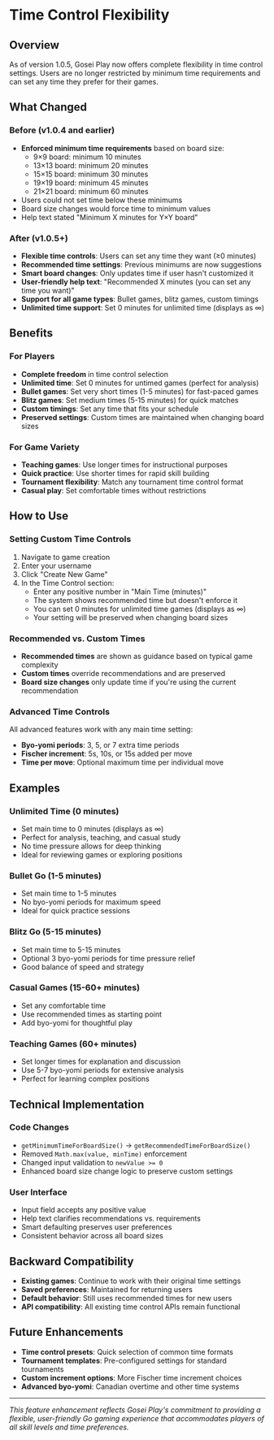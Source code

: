 # Time Control Flexibility

## Overview

As of version 1.0.5, Gosei Play now offers complete flexibility in time control settings. Users are no longer restricted by minimum time requirements and can set any time they prefer for their games.

## What Changed

### Before (v1.0.4 and earlier)
- **Enforced minimum time requirements** based on board size:
  - 9×9 board: minimum 10 minutes
  - 13×13 board: minimum 20 minutes  
  - 15×15 board: minimum 30 minutes
  - 19×19 board: minimum 45 minutes
  - 21×21 board: minimum 60 minutes
- Users could not set time below these minimums
- Board size changes would force time to minimum values
- Help text stated "Minimum X minutes for Y×Y board"

### After (v1.0.5+)
- **Flexible time controls**: Users can set any time they want (≥0 minutes)
- **Recommended time settings**: Previous minimums are now suggestions
- **Smart board changes**: Only updates time if user hasn't customized it
- **User-friendly help text**: "Recommended X minutes (you can set any time you want)"
- **Support for all game types**: Bullet games, blitz games, custom timings
- **Unlimited time support**: Set 0 minutes for unlimited time (displays as ∞)

## Benefits

### For Players
- **Complete freedom** in time control selection
- **Unlimited time**: Set 0 minutes for untimed games (perfect for analysis)
- **Bullet games**: Set very short times (1-5 minutes) for fast-paced games
- **Blitz games**: Set medium times (5-15 minutes) for quick matches
- **Custom timings**: Set any time that fits your schedule
- **Preserved settings**: Custom times are maintained when changing board sizes

### For Game Variety
- **Teaching games**: Use longer times for instructional purposes
- **Quick practice**: Use shorter times for rapid skill building
- **Tournament flexibility**: Match any tournament time control format
- **Casual play**: Set comfortable times without restrictions

## How to Use

### Setting Custom Time Controls
1. Navigate to game creation
2. Enter your username
3. Click "Create New Game"
4. In the Time Control section:
   - Enter any positive number in "Main Time (minutes)"
   - The system shows recommended time but doesn't enforce it
   - You can set 0 minutes for unlimited time games (displays as ∞)
   - Your setting will be preserved when changing board sizes

### Recommended vs. Custom Times
- **Recommended times** are shown as guidance based on typical game complexity
- **Custom times** override recommendations and are preserved
- **Board size changes** only update time if you're using the current recommendation

### Advanced Time Controls
All advanced features work with any main time setting:
- **Byo-yomi periods**: 3, 5, or 7 extra time periods
- **Fischer increment**: 5s, 10s, or 15s added per move
- **Time per move**: Optional maximum time per individual move

## Examples

### Unlimited Time (0 minutes) 
- Set main time to 0 minutes (displays as ∞)
- Perfect for analysis, teaching, and casual study
- No time pressure allows for deep thinking
- Ideal for reviewing games or exploring positions

### Bullet Go (1-5 minutes)
- Set main time to 1-5 minutes
- No byo-yomi periods for maximum speed
- Ideal for quick practice sessions

### Blitz Go (5-15 minutes)  
- Set main time to 5-15 minutes
- Optional 3 byo-yomi periods for time pressure relief
- Good balance of speed and strategy

### Casual Games (15-60+ minutes)
- Set any comfortable time
- Use recommended times as starting point
- Add byo-yomi for thoughtful play

### Teaching Games (60+ minutes)
- Set longer times for explanation and discussion
- Use 5-7 byo-yomi periods for extensive analysis
- Perfect for learning complex positions

## Technical Implementation

### Code Changes
- `getMinimumTimeForBoardSize()` → `getRecommendedTimeForBoardSize()`
- Removed `Math.max(value, minTime)` enforcement
- Changed input validation to `newValue >= 0`
- Enhanced board size change logic to preserve custom settings

### User Interface
- Input field accepts any positive value
- Help text clarifies recommendations vs. requirements
- Smart defaulting preserves user preferences
- Consistent behavior across all board sizes

## Backward Compatibility

- **Existing games**: Continue to work with their original time settings
- **Saved preferences**: Maintained for returning users
- **Default behavior**: Still uses recommended times for new users
- **API compatibility**: All existing time control APIs remain functional

## Future Enhancements

- **Time control presets**: Quick selection of common time formats
- **Tournament templates**: Pre-configured settings for standard tournaments
- **Custom increment options**: More Fischer time increment choices
- **Advanced byo-yomi**: Canadian overtime and other time systems

---

*This feature enhancement reflects Gosei Play's commitment to providing a flexible, user-friendly Go gaming experience that accommodates players of all skill levels and time preferences.* 